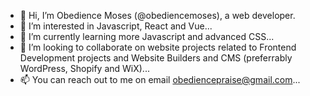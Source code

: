 - 👋 Hi, I’m Obedience Moses (@obediencemoses), a web developer.
- 👀 I’m interested in Javascript, React and Vue...
- 🌱 I’m currently learning more Javascript and advanced CSS...
- 💞️ I’m looking to collaborate on website projects related to Frontend Development projects and Website Builders and CMS (preferrably WordPress, Shopify and WiX)...
- 📫 You can reach out to me on email obediencepraise@gmail.com...

<!---
obediencemoses/obediencemoses is a ✨ special ✨ repository because its `README.md` (this file) appears on your GitHub profile.
You can click the Preview link to take a look at your changes.
--->
